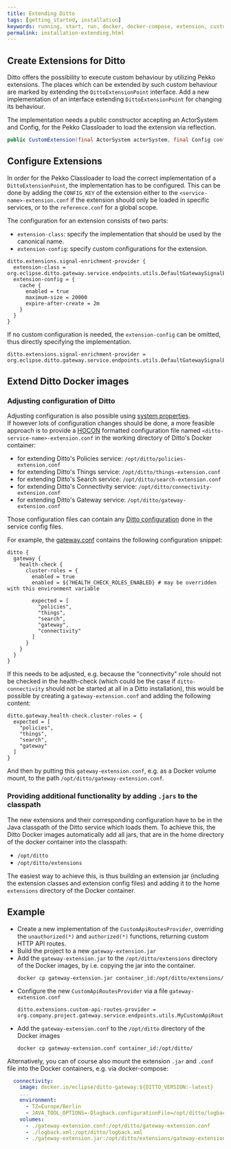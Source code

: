 ```yaml
---
title: Extending Ditto
tags: [getting_started, installation]
keywords: running, start, run, docker, docker-compose, extension, custom, configuration, logging
permalink: installation-extending.html
---
```


## Create Extensions for Ditto
Ditto offers the possibility to execute custom behaviour by utilizing Pekko extensions. The places which can be 
extended by such custom behaviour are marked by extending the `DittoExtensionPoint` interface. Add a new 
implementation of an interface extending `DittoExtensionPoint` for changing its behaviour.

The implementation needs a public constructor accepting an ActorSystem and Config, for the Pekko Classloader to load 
the extension via reflection.
```java
public CustomExtension(final ActorSystem actorSystem, final Config config) {}
```

## Configure Extensions
In order for the Pekko Classloader to load the correct implementation of a `DittoExtensionPoint`, the 
implementation has to be configured. This can be done by adding the `CONFIG_KEY` of the extension either to the 
`<service-name>-extension.conf` if the extension should only be loaded in specific services, or to the `reference.conf`
for a global scope.

The configuration for an extension consists of two parts:
* `extension-class`: specify the implementation that should be used by the canonical name.
* `extension-config`: specify custom configurations for the extension.

```
ditto.extensions.signal-enrichment-provider {
  extension-class = org.eclipse.ditto.gateway.service.endpoints.utils.DefaultGatewaySignalEnrichmentProvider
  extension-config = {
    cache {
      enabled = true
      maximum-size = 20000
      expire-after-create = 2m
    }
  }
}
```

If no custom configuration is needed, the `extension-config` can be omitted, thus directly specifying the 
implementation.

```
ditto.extensions.signal-enrichment-provider = org.eclipse.ditto.gateway.service.endpoints.utils.DefaultGatewaySignalEnrichmentProvider
```

## Extend Ditto Docker images

### Adjusting configuration of Ditto
Adjusting configuration is also possible using [system properties](installation-operating.html#ditto-configuration).  
If however lots of configuration changes should be done, a more feasible approach is to provide a 
[HOCON](https://github.com/lightbend/config/blob/main/HOCON.md) formatted configuration file named 
`<ditto-service-name>-extension.conf` in the working directory of Ditto's Docker container:
 
* for extending Ditto's Policies service: `/opt/ditto/policies-extension.conf`
* for extending Ditto's Things service: `/opt/ditto/things-extension.conf`
* for extending Ditto's Search service: `/opt/ditto/search-extension.conf`
* for extending Ditto's Connectivity service: `/opt/ditto/connectivity-extension.conf`
* for extending Ditto's Gateway service: `/opt/ditto/gateway-extension.conf`

Those configuration files can contain any [Ditto configuration](installation-operating.html#ditto-configuration) done in
the service config files.

For example, the [gateway.conf](https://github.com/eclipse-ditto/ditto/blob/master/gateway/service/src/main/resources/gateway.conf)
contains the following configuration snippet:
```hocon
ditto {
  gateway {
    health-check {
      cluster-roles = {
        enabled = true
        enabled = ${?HEALTH_CHECK_ROLES_ENABLED} # may be overridden with this environment variable

        expected = [
          "policies",
          "things",
          "search",
          "gateway",
          "connectivity"
        ]
      }
    }
  }
}
```

If this needs to be adjusted, e.g. because the "connectivity" role should not be checked in the health-check 
(which could be the case if `ditto-connectivity` should not be started at all in a Ditto installation), this would be 
possible by creating a `gateway-extension.conf` and adding the following content:
```hocon
ditto.gateway.health-check.cluster-roles = {
  expected = [
    "policies",
    "things",
    "search",
    "gateway"
  ]
}
```

And then by putting this `gateway-extension.conf`, e.g. as a Docker volume mount, to the path `/opt/ditto/gateway-extension.conf`.

### Providing additional functionality by adding `.jars` to the classpath
The new extensions and their corresponding configuration have to be in the Java classpath of the Ditto service which 
loads them. To achieve this, the Ditto Docker images automatically add all jars, that are in the home directory of 
the docker container into the classpath:
* `/opt/ditto`
* `/opt/ditto/extensions`

The easiest way to achieve this, is thus building an 
extension jar (including the extension classes and extension config files) and adding it to the home `extensions` 
directory of the Docker container.

## Example
* Create a new implementation of the `CustomApiRoutesProvider`, overriding the `unauthorized(*)` and 
  `authorized(*)` functions, returning custom HTTP API routes.
* Build the project to a new `gateway-extension.jar`
* Add the `gateway-extension.jar` to the `/opt/ditto/extensions` directory of the Docker images, by i.e. copying the jar 
  into the container.
    ```
    docker cp gateway-extension.jar container_id:/opt/ditto/extensions/
    ```
* Configure the new `CustomApiRoutesProvider` via a file `gateway-extension.conf`
    ```
    ditto.extensions.custom-api-routes-provider = org.company.project.gateway.service.endpoints.utils.MyCustomApiRoutesProvider
    ```
* Add the `gateway-extension.conf` to the `/opt/ditto` directory of the Docker images
    ```
    docker cp gateway-extension.conf container_id:/opt/ditto/
    ```
  
Alternatively, you can of course also mount the extension `.jar` and `.conf` file into the Docker containers, e.g.
via docker-compose:
```yaml
  connectivity:
    image: docker.io/eclipse/ditto-gateway:${DITTO_VERSION:-latest}
    ...
    environment:
      - TZ=Europe/Berlin
      - JAVA_TOOL_OPTIONS=-Dlogback.configurationFile=/opt/ditto/logback.xml
    volumes:
      - ./gateway-extension.conf:/opt/ditto/gateway-extension.conf
      - ./logback.xml:/opt/ditto/logback.xml
      - ./gateway-extension.jar:/opt/ditto/extensions/gateway-extension.jar
```